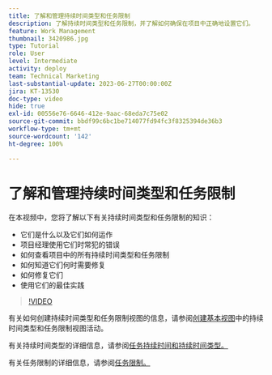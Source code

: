 ```yaml
---
title: 了解和管理持续时间类型和任务限制
description: 了解持续时间类型和任务限制，并了解如何确保在项目中正确地设置它们。
feature: Work Management
thumbnail: 3420986.jpg
type: Tutorial
role: User
level: Intermediate
activity: deploy
team: Technical Marketing
last-substantial-update: 2023-06-27T00:00:00Z
jira: KT-13530
doc-type: video
hide: true
exl-id: 00556e76-6646-412e-9aac-68eda7c75e02
source-git-commit: bbdf99c6bc1be714077fd94fc3f8325394de36b3
workflow-type: tm+mt
source-wordcount: '142'
ht-degree: 100%

---
```


# 了解和管理持续时间类型和任务限制

在本视频中，您将了解以下有关持续时间类型和任务限制的知识：

* 它们是什么以及它们如何运作
* 项目经理使用它们时常犯的错误
* 如何查看项目中的所有持续时间类型和任务限制
* 如何知道它们何时需要修复
* 如何修复它们
* 使用它们的最佳实践


>[!VIDEO](https://video.tv.adobe.com/v/3420986/?quality=12&learn=on&enablevpops=1)


有关如何创建持续时间类型和任务限制视图的信息，请参阅[创建基本视图](https://experienceleague.adobe.com/docs/workfront-learn/tutorials-workfront/reporting/basic-reporting/create-a-basic-view.html?lang=zh-Hans)中的持续时间类型和任务限制视图活动。

有关持续时间类型的详细信息，请参阅[任务持续时间和持续时间类型。](https://experienceleague.adobe.com/docs/workfront/using/manage-work/tasks/task-duration-and-duration-types/task-duration-duration-type.html?lang=zh-Hans)

有关任务限制的详细信息，请参阅[任务限制。](https://experienceleague.adobe.com/docs/workfront/using/manage-work/tasks/task-constraints/task-constraints.html?lang=zh-Hans)
